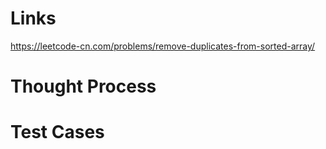 # Links
https://leetcode-cn.com/problems/remove-duplicates-from-sorted-array/

# Thought Process

# Test Cases

